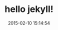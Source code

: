 ---
layout: post
title:  "hello jekyll!"
date:   2015-02-10 15:14:54
categories: jekyll
tags: jekyll
excerpt: 学习jekyll的第一个博客页面
mathjax: true
---